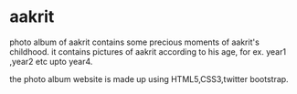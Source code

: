 # aakrit
photo album of aakrit contains some precious moments of aakrit's childhood.
it contains pictures of aakrit according to his age, for ex. year1 ,year2 etc
upto year4.

the photo album website is made up using HTML5,CSS3,twitter bootstrap. 
